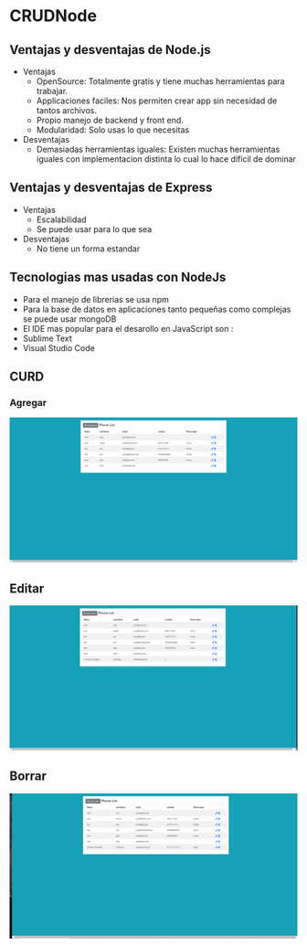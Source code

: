 # CRUDNode
## Ventajas y desventajas de Node.js
* Ventajas
  * OpenSource: Totalmente gratis y tiene muchas herramientas para trabajar.
  * Applicaciones faciles: Nos permiten crear app sin necesidad de tantos archivos.
  * Propio manejo de backend y front end.
  * Modularidad: Solo usas lo que necesitas
* Desventajas
  * Demasiadas herramientas iguales: Existen muchas herramientas iguales con implementacion distinta lo cual lo hace dificil de dominar
  

## Ventajas y desventajas de Express
* Ventajas
  * Escalabilidad
  * Se puede usar para lo que sea
* Desventajas
  * No tiene un forma estandar

## Tecnologias mas usadas con NodeJs
* Para el manejo de librerias se usa npm
* Para la base de datos en aplicaciones tanto pequeñas como complejas se puede usar mongoDB
* El IDE mas popular para el desarollo en JavaScript son :
 * Sublime Text
 * Visual Studio Code

## CURD
### Agregar
![alt text](https://github.com/homeroid/CRUDNode/blob/master/gifs/create.gif?raw=true)
## Editar
![alt text](https://github.com/homeroid/CRUDNode/blob/master/gifs/edit.gif?raw=true)
## Borrar
![alt text](https://github.com/homeroid/CRUDNode/blob/master/gifs/delete.gif?raw=true)
